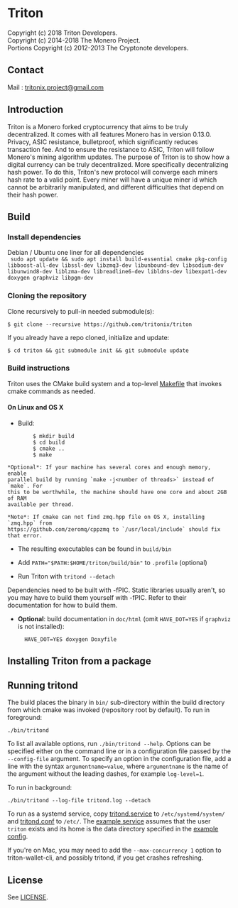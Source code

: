 # Triton

Copyright (c) 2018 Triton Developers.   
Copyright (c) 2014-2018 The Monero Project.     
Portions Copyright (c) 2012-2013 The Cryptonote developers.

## Contact
Mail : tritonix.project@gmail.com

## Introduction
 Triton is a Monero forked cryptocurrency that aims to be truly decentralized. It comes with all
features Monero has in version 0.13.0. Privacy, ASIC resistance, bulletproof, which significantly
reduces transaction fee. And to ensure the resistance to ASIC, Triton will follow Monero's mining algorithm updates.
 The purpose of Triton is to show how a digital currency can be truly decentralized. More specifically
decentralizing hash power.
 To do this, Triton's new protocol will converge each miners hash rate to a valid point. Every miner
will have a unique miner id which cannot be arbitrarily manipulated, and different difficulties that depend on their hash power.

## Build
### Install dependencies

Debian / Ubuntu one liner for all dependencies  
` sudo apt update && sudo apt install build-essential cmake pkg-config libboost-all-dev libssl-dev libzmq3-dev libunbound-dev libsodium-dev libunwind8-dev liblzma-dev libreadline6-dev libldns-dev libexpat1-dev doxygen graphviz libpgm-dev`

### Cloning the repository
Clone recursively to pull-in needed submodule(s):

`$ git clone --recursive https://github.com/tritonix/triton`

If you already have a repo cloned, initialize and update:

`$ cd triton && git submodule init && git submodule update`

### Build instructions

Triton uses the CMake build system and a top-level [Makefile](Makefile) that
invokes cmake commands as needed.

#### On Linux and OS X

* Build:
```     
        $ mkdir build
        $ cd build
        $ cmake ..
        $ make
```
    *Optional*: If your machine has several cores and enough memory, enable
    parallel build by running `make -j<number of threads>` instead of `make`. For
    this to be worthwhile, the machine should have one core and about 2GB of RAM
    available per thread.

    *Note*: If cmake can not find zmq.hpp file on OS X, installing `zmq.hpp` from
    https://github.com/zeromq/cppzmq to `/usr/local/include` should fix that error.

* The resulting executables can be found in `build/bin`

* Add `PATH="$PATH:$HOME/triton/build/bin"` to `.profile` (optional)

* Run Triton with `tritond --detach`

Dependencies need to be built with -fPIC. Static libraries usually aren't, so you may have to build them yourself with -fPIC. Refer to their documentation for how to build them.

* **Optional**: build documentation in `doc/html` (omit `HAVE_DOT=YES` if `graphviz` is not installed):

        HAVE_DOT=YES doxygen Doxyfile

## Installing Triton from a package

## Running tritond

The build places the binary in `bin/` sub-directory within the build directory
from which cmake was invoked (repository root by default). To run in
foreground:

    ./bin/tritond

To list all available options, run `./bin/tritond --help`.  Options can be
specified either on the command line or in a configuration file passed by the
`--config-file` argument.  To specify an option in the configuration file, add
a line with the syntax `argumentname=value`, where `argumentname` is the name
of the argument without the leading dashes, for example `log-level=1`.

To run in background:

    ./bin/tritond --log-file tritond.log --detach

To run as a systemd service, copy
[tritond.service](utils/systemd/tritond.service) to `/etc/systemd/system/` and
[tritond.conf](utils/conf/tritond.conf) to `/etc/`. The [example
service](utils/systemd/tritond.service) assumes that the user `triton` exists
and its home is the data directory specified in the [example
config](utils/conf/tritond.conf).

If you're on Mac, you may need to add the `--max-concurrency 1` option to
triton-wallet-cli, and possibly tritond, if you get crashes refreshing.

## License
See [LICENSE](LICENSE).
